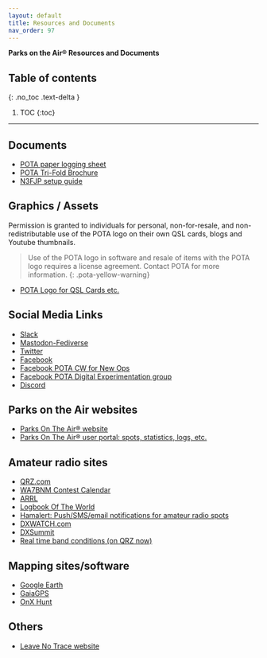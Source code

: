 ```yaml
---
layout: default
title: Resources and Documents
nav_order: 97
---
```


**Parks on the Air® Resources and Documents**

## Table of contents
{: .no_toc .text-delta }

1. TOC
{:toc}

---

## Documents
* [POTA paper logging sheet](/assets/documents/POTA_Logsheet_v1.2.pdf)
* [POTA Tri-Fold Brochure](/assets/documents/brochure.pdf)
* [N3FJP setup guide](/assets/documents/N3FJPforPOTA.docx)

## Graphics / Assets

Permission is granted to individuals for personal, non-for-resale, and non-redistributable use of the POTA logo on their own QSL cards, blogs and Youtube thumbnails.

> Use of the POTA logo in software and resale of items with the POTA logo requires a license agreement.  Contact POTA for more information.
{: .pota-yellow-warning}

* [POTA Logo for QSL Cards etc.](/assets/documents/logo.png)

## Social Media Links
* [Slack](https://pota.app/slack)
* [Mastodon-Fediverse](https://mastodon.radio/@parksontheair)
* [Twitter](https://mobile.twitter.com/potaspots)
* [Facebook](https://pota.app/facebook)
* [Facebook POTA CW for New Ops](https://www.facebook.com/groups/potacw)
* [Facebook POTA Digital Experimentation group](https://facebook.com/potadigital)
* [Discord](https://pota.app/discord)

## Parks on the Air websites
* [Parks On The Air® website](https://www.parksontheair.com)
* [Parks On The Air® user portal: spots, statistics, logs, etc.](https://pota.app)

## Amateur radio sites
* [QRZ.com](https://www.qrz.com)
* [WA7BNM Contest Calendar](http://www.contestcalendar.com)
* [ARRL](http://www.arrl.org)
* [Logbook Of The World](http://lotw.arrl.org)
* [Hamalert: Push/SMS/email notifications for amateur radio spots](https://hamalert.org)
* [DXWATCH.com](https://dxwatch.com)
* [DXSummit](http://www.dxsummit.fi)
* [Real time band conditions (on QRZ now)](https://qrznow.com/real-time-band-conditions/amp/)

## Mapping sites/software
* [Google Earth](https://earth.google.com)
* [GaiaGPS](https://www.gaiagps.com/)
* [OnX Hunt](https://www.onxmaps.com/)

## Others
* [Leave No Trace website](https://lnt.org)
